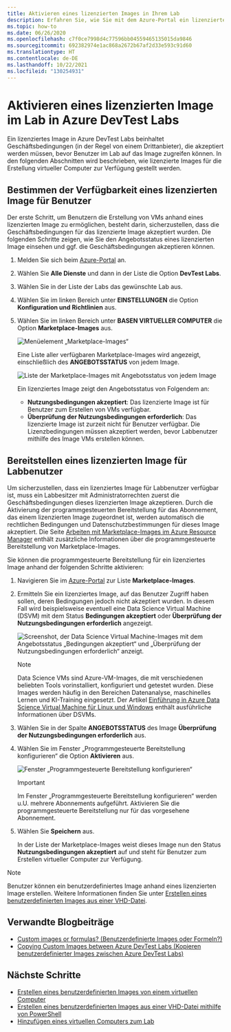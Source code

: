 ```yaml
---
title: Aktivieren eines lizenzierten Images in Ihrem Lab
description: Erfahren Sie, wie Sie mit dem Azure-Portal ein lizenziertes Image in Azure DevTest Labs aktivieren.
ms.topic: how-to
ms.date: 06/26/2020
ms.openlocfilehash: c7f0ce7998d4c77596bb04559465135015da9846
ms.sourcegitcommit: 692382974e1ac868a2672b67af2d33e593c91d60
ms.translationtype: HT
ms.contentlocale: de-DE
ms.lasthandoff: 10/22/2021
ms.locfileid: "130254931"
---
```

# <a name="enable-a-licensed-image-in-your-lab-in-azure-devtest-labs"></a>Aktivieren eines lizenzierten Image im Lab in Azure DevTest Labs

Ein lizenziertes Image in Azure DevTest Labs beinhaltet Geschäftsbedingungen (in der Regel von einem Drittanbieter), die akzeptiert werden müssen, bevor Benutzer im Lab auf das Image zugreifen können. In den folgenden Abschnitten wird beschrieben, wie lizenzierte Images für die Erstellung virtueller Computer zur Verfügung gestellt werden.

## <a name="determining-whether-a-licensed-image-is-available-to-users"></a>Bestimmen der Verfügbarkeit eines lizenzierten Image für Benutzer
Der erste Schritt, um Benutzern die Erstellung von VMs anhand eines lizenzierten Image zu ermöglichen, besteht darin, sicherzustellen, dass die Geschäftsbedingungen für das lizenzierte Image akzeptiert wurden. Die folgenden Schritte zeigen, wie Sie den Angebotsstatus eines lizenzierten Image einsehen und ggf. die Geschäftsbedingungen akzeptieren können.

1. Melden Sie sich beim [Azure-Portal](https://go.microsoft.com/fwlink/p/?LinkID=525040) an.

1. Wählen Sie **Alle Dienste** und dann in der Liste die Option **DevTest Labs**.

1. Wählen Sie in der Liste der Labs das gewünschte Lab aus.  

1. Wählen Sie im linken Bereich unter **EINSTELLUNGEN** die Option **Konfiguration und Richtlinien** aus.

1. Wählen Sie im linken Bereich unter **BASEN VIRTUELLER COMPUTER** die Option **Marketplace-Images** aus. 

    ![Menüelement „Marketplace-Images“](./media/devtest-lab-create-custom-image-from-licensed-image/devtest-lab-marketplace-images.png)

    Eine Liste aller verfügbaren Marketplace-Images wird angezeigt, einschließlich des **ANGEBOTSSTATUS** von jedem Image.

    ![Liste der Marketplace-Images mit Angebotsstatus von jedem Image](./media/devtest-lab-create-custom-image-from-licensed-image/devtest-lab-offer-status.png)

    Ein lizenziertes Image zeigt den Angebotsstatus von Folgendem an: 
    
    - **Nutzungsbedingungen akzeptiert**: Das lizenzierte Image ist für Benutzer zum Erstellen von VMs verfügbar. 
    - **Überprüfung der Nutzungsbedingungen erforderlich**: Das lizenzierte Image ist zurzeit nicht für Benutzer verfügbar. Die Lizenzbedingungen müssen akzeptiert werden, bevor Labbenutzer mithilfe des Image VMs erstellen können. 

## <a name="making-a-licensed-image-available-to-lab-users"></a>Bereitstellen eines lizenzierten Image für Labbenutzer
Um sicherzustellen, dass ein lizenziertes Image für Labbenutzer verfügbar ist, muss ein Labbesitzer mit Administratorrechten zuerst die Geschäftsbedingungen dieses lizenzierten Image akzeptieren. Durch die Aktivierung der programmgesteuerten Bereitstellung für das Abonnement, das einem lizenzierten Image zugeordnet ist, werden automatisch die rechtlichen Bedingungen und Datenschutzbestimmungen für dieses Image akzeptiert. Die Seite [Arbeiten mit Marketplace-Images im Azure Resource Manager](https://azure.microsoft.com/blog/working-with-marketplace-images-on-azure-resource-manager/) enthält zusätzliche Informationen über die programmgesteuerte Bereitstellung von Marketplace-Images.

Sie können die programmgesteuerte Bereitstellung für ein lizenziertes Image anhand der folgenden Schritte aktivieren:

1. Navigieren Sie im [Azure-Portal](https://go.microsoft.com/fwlink/p/?LinkID=525040) zur Liste **Marketplace-Images**.

1. Ermitteln Sie ein lizenziertes Image, auf das Benutzer Zugriff haben sollen, deren Bedingungen jedoch nicht akzeptiert wurden. In diesem Fall wird beispielsweise eventuell eine Data Science Virtual Machine (DSVM) mit dem Status **Bedingungen akzeptiert** oder **Überprüfung der Nutzungsbedingungen erforderlich** angezeigt.

    ![Screenshot, der Data Science Virtual Machine-Images mit dem Angebotsstatus „Bedingungen akzeptiert“ und „Überprüfung der Nutzungsbedingungen erforderlich“ anzeigt.](./media/devtest-lab-create-custom-image-from-licensed-image/devtest-lab-licensed-images.png)

   > [!NOTE]
   > Data Science VMs sind Azure-VM-Images, die mit verschiedenen beliebten Tools vorinstalliert, konfiguriert und getestet wurden. Diese Images werden häufig in den Bereichen Datenanalyse, maschinelles Lernen und KI-Training eingesetzt. Der Artikel [Einführung in Azure Data Science Virtual Machine für Linux und Windows](../machine-learning/data-science-virtual-machine/overview.md) enthält ausführliche Informationen über DSVMs.
   >
   >

1. Wählen Sie in der Spalte **ANGEBOTSSTATUS** des Image **Überprüfung der Nutzungsbedingungen erforderlich** aus.

1. Wählen Sie im Fenster „Programmgesteuerte Bereitstellung konfigurieren“ die Option **Aktivieren** aus.

    ![Fenster „Programmgesteuerte Bereitstellung konfigurieren“](./media/devtest-lab-create-custom-image-from-licensed-image/devtest-lab-enable-programmatic-deployment.png)

   > [!IMPORTANT]
   > Im Fenster „Programmgesteuerte Bereitstellung konfigurieren“ werden u.U. mehrere Abonnements aufgeführt. Aktivieren Sie die programmgesteuerte Bereitstellung nur für das vorgesehene Abonnement.
   >
   >


1. Wählen Sie **Speichern** aus. 

    In der Liste der Marketplace-Images weist dieses Image nun den Status **Nutzungsbedingungen akzeptiert** auf und steht für Benutzer zum Erstellen virtueller Computer zur Verfügung.

> [!NOTE]
> Benutzer können ein benutzerdefiniertes Image anhand eines lizenzierten Image erstellen. Weitere Informationen finden Sie unter [Erstellen eines benutzerdefinierten Images aus einer VHD-Datei](devtest-lab-create-template.md).
>
>


## <a name="related-blog-posts"></a>Verwandte Blogbeiträge

- [Custom images or formulas? (Benutzerdefinierte Images oder Formeln?)](./devtest-lab-faq.yml#blog-post)
- [Copying Custom Images between Azure DevTest Labs (Kopieren benutzerdefinierter Images zwischen Azure DevTest Labs)](https://www.visualstudiogeeks.com/blog/DevOps/How-To-Move-CustomImages-VHD-Between-AzureDevTestLabs#copying-custom-images-between-azure-devtest-labs)

## <a name="next-steps"></a>Nächste Schritte

- [Erstellen eines benutzerdefinierten Images von einem virtuellen Computer](devtest-lab-create-custom-image-from-vm-using-portal.md)
- [Erstellen eines benutzerdefinierten Images aus einer VHD-Datei mithilfe von PowerShell](devtest-lab-create-template.md)
- [Hinzufügen eines virtuellen Computers zum Lab](devtest-lab-add-vm.md)
